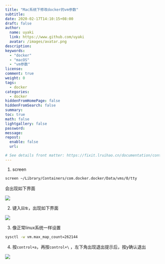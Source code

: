 ```yaml
---
title: "Mac系统下修改docker的vm参数"
subtitle: 
date: 2020-02-17T14:10:15+08:00
draft: false
author:
  name: uyaki
  link: https://www.github.com/uyaki
  avatar: /images/avatar.png
description:
keywords: 
  - "docker"
  - "macOS"
  - "vm参数"
license:
comment: true
weight: 0
tags:
  - docker 
categories:
  - docker
hiddenFromHomePage: false
hiddenFromSearch: false
summary:
toc: true
math: false
lightgallery: false
password:
message:
repost:
  enable: false
  url: 

# See details front matter: https://fixit.lruihao.cn/documentation/content-management/introduction/#front-matter
---
```


<!--more-->

1. screen

```sh
screen ~/Library/Containers/com.docker.docker/Data/vms/0/tty
```

会出现如下界面

![](https://cdn.jsdelivr.net/gh/uyaki/pic-cloud/img/20200217143600.png)


2. 键入`回车`，出现如下界面

![](https://cdn.jsdelivr.net/gh/uyaki/pic-cloud/img/20200217144718.png)

3. 像正常linux系统一样设置

```sh
sysctl -w vm.max_map_count=262144
```

4. 按`control+a`，再按`control+\` ，左下角出现退出提示后，按y确认退出

![](https://cdn.jsdelivr.net/gh/uyaki/pic-cloud/img/20200217144803.png)
